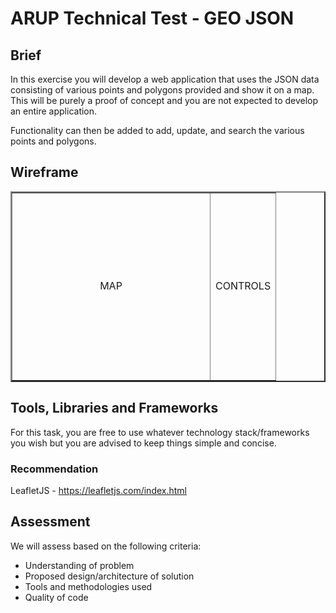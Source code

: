 # ARUP Technical Test - GEO JSON

## Brief

In this exercise you will develop a web application that uses the JSON data consisting of various points and polygons provided and show it on a map. This will be purely a proof of concept and you are not expected to develop an entire application.

Functionality can then be added to add, update, and search the various points and polygons.

## Wireframe

<table border="2">
<tr>
    <td width="300px" height="300px" align="center">MAP</td>
    <td width="50px">CONTROLS</td>
</tr>
</table>

## Tools, Libraries and Frameworks

For this task, you are free to use whatever technology stack/frameworks you wish but you are advised to keep things simple and concise.

### Recommendation

LeafletJS - https://leafletjs.com/index.html 

## Assessment

We will assess based on the following criteria:
- Understanding of problem
- Proposed design/architecture of solution
- Tools and methodologies used
- Quality of code